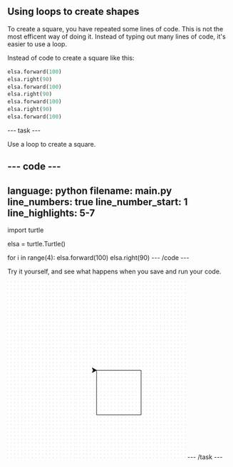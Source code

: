 ## Using loops to create shapes

To create a square, you have repeated some lines of code. This is not the most efficent way of doing it. Instead of typing out many lines of code, it's easier to use a loop.

Instead of code to create a square like this:
  
```python
elsa.forward(100)
elsa.right(90)
elsa.forward(100)
elsa.right(90)
elsa.forward(100)
elsa.right(90)
elsa.forward(100)
```

--- task ---

Use a loop to create a square.

--- code ---
---
language: python
filename: main.py
line_numbers: true
line_number_start: 1
line_highlights: 5-7
---
import turtle

elsa = turtle.Turtle()

for i in range(4):
    elsa.forward(100)
    elsa.right(90)
--- /code ---  
  
Try it yourself, and see what happens when you save and run your code.

![square drawn by the turtle in the visual output](images/turtle-loop.png)
--- /task ---
